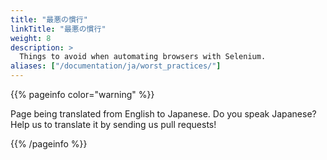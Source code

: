 ```yaml
---
title: "最悪の慣行"
linkTitle: "最悪の慣行"
weight: 8
description: >
  Things to avoid when automating browsers with Selenium.
aliases: ["/documentation/ja/worst_practices/"]    
---
```


{{% pageinfo color="warning" %}}
<p class="lead">
   <i class="fas fa-language display-4"></i> 
   Page being translated from 
   English to Japanese. Do you speak Japanese? Help us to translate
   it by sending us pull requests!
</p>
{{% /pageinfo %}}

